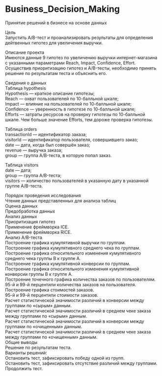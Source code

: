 # Business_Decision_Making
Принятие решений в бизнесе на основе данных

Цель  
Запустить A/B-тест и проанализировать результаты для определения дейтвенных гипотез для увеличения выручки.

Описание проекта  
Имеются данные 9 гипотез по увеличению выручки интернет-магазина с указанными параметрами Reach, Impact, Confidence, Effort. Осуществив приоритизацию гипотез и A/B-тесты, необходимо принять решение по результатам теста и объяснить его.

Сведения о данных  
Таблица hypothesis  
Hypothesis — краткое описание гипотезы;  
Reach — охват пользователей по 10-балльной шкале;  
Impact — влияние на пользователей по 10-балльной шкале;  
Confidence — уверенность в гипотезе по 10-балльной шкале;  
Efforts — затраты ресурсов на проверку гипотезы по 10-балльной шкале. Чем больше значение Efforts, тем дороже проверка гипотезы.  

Таблица orders  
transactionId — идентификатор заказа;  
visitorId — идентификатор пользователя, совершившего заказ;  
date — дата, когда был совершён заказ;  
revenue — выручка заказа;  
group — группа A/B-теста, в которую попал заказ.  

Таблица visitors  
date — дата;  
group — группа A/B-теста;  
visitors — количество пользователей в указанную дату в указанной группе A/B-теста.  

Порядок проведения исследования  
Чтение данных представленных для анализа таблиц  
Оценка данных  
Предобработка данных  
Анализ данных  
Приоритизация гипотез  
Применение фреймворка ICE.  
Применение фреймворка RICE.  
Анализ A/B-теста  
Построение графика кумулятивной выручки по группам.  
Построение графика кумулятивного среднего чека по группам.  
Построение графика относительного изменения кумулятивного среднего чека группы B к группе A.  
Построение графика кумулятивной конверсии по группам.  
Построение графика относительного изменения кумулятивной конверсии группы B к группе A.  
Построение точечного графика количества заказов по пользователям.  
95-й и 99-й перцентили количества заказов на пользователя.  
Построение графика стоимостей заказов.  
95-й и 99-й перцентили стоимости заказов.  
Расчет статистической значимости различий в конверсии между группами по «сырым» данным.  
Расчет статистической значимости различий в среднем чеке заказа между группами по «сырым» данным.  
Расчет статистической значимости различий в конверсии между группами по «очищенным» данным.  
Расчет статистической значимости различий в среднем чеке заказа между группами по «очищенным» данным.  
Общие выводы  
Решение по результатам теста.  
Варианты решений:  
Остановить тест, зафиксировать победу одной из групп.  
Остановить тест, зафиксировать отсутствие различий между группами.  
Продолжить тест.  
